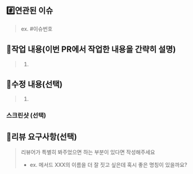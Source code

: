 ## #️⃣연관된 이슈

> ex. #이슈번호

## 📝작업 내용(이번 PR에서 작업한 내용을 간략히 설명)
> 1.

## 📝수정 내용(선택)
> 1.

### 스크린샷 (선택)


## 💬리뷰 요구사항(선택)

> 리뷰어가 특별히 봐주었으면 하는 부분이 있다면 작성해주세요
> - ex. 메서드 XXX의 이름을 더 잘 짓고 싶은데 혹시 좋은 명칭이 있을까요?

